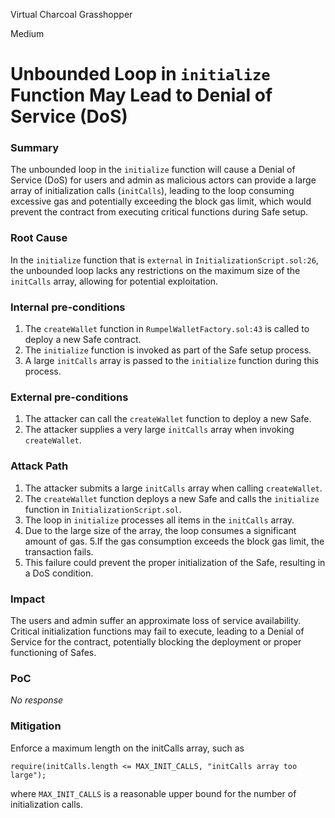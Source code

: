 Virtual Charcoal Grasshopper

Medium

# Unbounded Loop in `initialize` Function May Lead to Denial of Service (DoS)

### Summary

The unbounded loop in the `initialize` function will cause a Denial of Service (DoS) for users and admin as malicious actors can provide a large array of initialization calls (`initCalls`), leading to the loop consuming excessive gas and potentially exceeding the block gas limit, which would prevent the contract from executing critical functions during Safe setup.

### Root Cause

In the `initialize` function that is `external` in `InitializationScript.sol:26`, the unbounded loop lacks any restrictions on the maximum size of the `initCalls` array, allowing for potential exploitation.

### Internal pre-conditions

1. The `createWallet` function in `RumpelWalletFactory.sol:43` is called to deploy a new Safe contract.
2. The `initialize` function is invoked as part of the Safe setup process.
3. A large `initCalls` array is passed to the `initialize` function during this process.

### External pre-conditions

1. The attacker can call the `createWallet` function to deploy a new Safe.
2. The attacker supplies a very large `initCalls` array when invoking `createWallet`.

### Attack Path

1. The attacker submits a large `initCalls` array when calling `createWallet`.
2. The `createWallet` function deploys a new Safe and calls the `initialize` function in `InitializationScript.sol`.
3. The loop in `initialize` processes all items in the `initCalls` array.
4. Due to the large size of the array, the loop consumes a significant amount of gas.
5.If the gas consumption exceeds the block gas limit, the transaction fails.
6. This failure could prevent the proper initialization of the Safe, resulting in a DoS condition.

### Impact

The users and admin suffer an approximate loss of service availability. Critical initialization functions may fail to execute, leading to a Denial of Service for the contract, potentially blocking the deployment or proper functioning of Safes.

### PoC

_No response_

### Mitigation

Enforce a maximum length on the initCalls array, such as
```solidity
require(initCalls.length <= MAX_INIT_CALLS, "initCalls array too large");

```
where `MAX_INIT_CALLS` is a reasonable upper bound for the number of initialization calls.